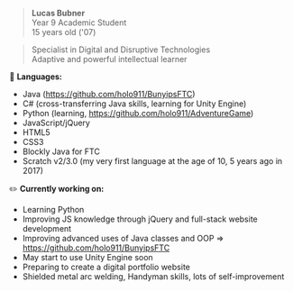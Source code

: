 > <b>Lucas Bubner</b>  
Year 9 Academic Student  
15 years old ('07)  

> Specialist in Digital and Disruptive Technologies  
Adaptive and powerful intellectual learner  

💾 <b>Languages:</b>  
- Java (https://github.com/holo911/BunyipsFTC)  
- C# (cross-transferring Java skills, learning for Unity Engine)
- Python (learning, https://github.com/holo911/AdventureGame)
- JavaScript/jQuery
- HTML5
- CSS3
- Blockly Java for FTC
- Scratch v2/3.0 (my very first language at the age of 10, 5 years ago in 2017)

✏️ <b>Currently working on:</b>  
- Learning Python
- Improving JS knowledge through jQuery and full-stack website development
- Improving advanced uses of Java classes and OOP => https://github.com/holo911/BunyipsFTC
- May start to use Unity Engine soon
- Preparing to create a digital portfolio website
- Shielded metal arc welding, Handyman skills, lots of self-improvement
